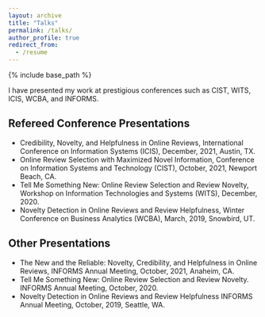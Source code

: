 ```yaml
---
layout: archive
title: "Talks"
permalink: /talks/
author_profile: true
redirect_from:
  - /resume
---
```


{% include base_path %}

I have presented my work at prestigious conferences such as CIST, WITS, ICIS, WCBA, and INFORMS.

## Refereed Conference Presentations
* Credibility, Novelty, and Helpfulness in Online Reviews, International Conference on Information Systems (ICIS), December, 2021, Austin, TX.
* Online Review Selection with Maximized Novel Information, Conference on Information Systems and Technology (CIST), October, 2021, Newport Beach, CA.
* Tell Me Something New: Online Review Selection and Review Novelty, Workshop on Information Technologies and Systems (WITS), December, 2020.
* Novelty Detection in Online Reviews and Review Helpfulness, Winter Conference on Business Analytics (WCBA), March, 2019, Snowbird, UT.

## Other Presentations 
* The New and the Reliable: Novelty, Credibility, and Helpfulness in Online Reviews, INFORMS Annual Meeting, October, 2021, Anaheim, CA.
* Tell Me Something New: Online Review Selection and Review Novelty. INFORMS Annual Meeting, October, 2020.
* Novelty Detection in Online Reviews and Review Helpfulness INFORMS Annual Meeting, October, 2019, Seattle, WA.



